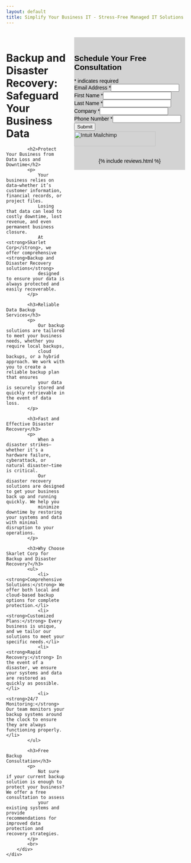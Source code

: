```yaml
---
layout: default
title: Simplify Your Business IT - Stress-Free Managed IT Solutions
---
```


<meta name="description" content="Skarlet Corp. Managed IT and Cyber Security Services in Dixie County Florida">

<br>
<div class="container">
<div style="display: flex; justify-content: space-between;">
    <!-- Left Column: Text Content  --> 
    <div style="flex: 3; padding-right: 20px; padding-left: 0px;">
     <div style="display: flex; justify-content: space-between;">
		<div style="width: 100%; padding-right: 20px;">
			<h1>Backup and Disaster Recovery: Safeguard Your Business Data</h1>
	
			<h2>Protect Your Business from Data Loss and Downtime</h2>
			<p>
				Your business relies on data—whether it’s customer information, financial records, or project files. 
				Losing that data can lead to costly downtime, lost revenue, and even permanent business closure. 
				At <strong>Skarlet Corp</strong>, we offer comprehensive <strong>Backup and Disaster Recovery solutions</strong> 
				designed to ensure your data is always protected and easily recoverable.
			</p>
	
			<h3>Reliable Data Backup Services</h3>
			<p>
				Our backup solutions are tailored to meet your business needs, whether you require local backups, 
				cloud backups, or a hybrid approach. We work with you to create a reliable backup plan that ensures 
				your data is securely stored and quickly retrievable in the event of data loss.
			</p>
	
			<h3>Fast and Effective Disaster Recovery</h3>
			<p>
				When a disaster strikes—whether it’s a hardware failure, cyberattack, or natural disaster—time is critical. 
				Our disaster recovery solutions are designed to get your business back up and running quickly. We help you 
				minimize downtime by restoring your systems and data with minimal disruption to your operations.
			</p>
	
			<h3>Why Choose Skarlet Corp for Backup and Disaster Recovery?</h3>
			<ul>
				<li><strong>Comprehensive Solutions:</strong> We offer both local and cloud-based backup options for complete protection.</li>
				<li><strong>Customized Plans:</strong> Every business is unique, and we tailor our solutions to meet your specific needs.</li>
				<li><strong>Rapid Recovery:</strong> In the event of a disaster, we ensure your systems and data are restored as quickly as possible.</li>
				<li><strong>24/7 Monitoring:</strong> Our team monitors your backup systems around the clock to ensure they are always functioning properly.</li>
			</ul>
	
			<h3>Free Backup Consultation</h3>
			<p>
				Not sure if your current backup solution is enough to protect your business? We offer a free consultation to assess 
				your existing systems and provide recommendations for improved data protection and recovery strategies.
			</p>
			<br>
		</div>
	</div>
</div>

<div id="mc_embed_shell">
      <link href="//cdn-images.mailchimp.com/embedcode/classic-061523.css" rel="stylesheet" type="text/css">
  <style type="text/css">
        #mc_embed_signup{background:lightgrey; color:Black; false;clear:left; font:14px Helvetica,Arial,sans-serif; width: 300px;}
        /* Add your own Mailchimp form style overrides in your site stylesheet or in this style block.
           We recommend moving this block and the preceding CSS link to the HEAD of your HTML file. */
</style>
<div id="mc_embed_signup">
    <form action="https://skarlet.us13.list-manage.com/subscribe/post?u=244988b289a2b9a2ca0e8a7a0&amp;id=b0614d89ab&amp;f_id=0043c2e1f0" method="post" id="mc-embedded-subscribe-form" name="mc-embedded-subscribe-form" class="validate" target="_self" novalidate="">
        <div id="mc_embed_signup_scroll"><br><h2>Schedule Your Free Consultation</h2>
            <div class="indicates-required"><span class="asterisk">*</span> indicates required</div>
            <div class="mc-field-group"><label for="mce-EMAIL">Email Address <span class="asterisk">*</span></label><input type="email" name="EMAIL" class="required email" id="mce-EMAIL" required="" value=""></div><div class="mc-field-group"><label for="mce-FNAME">First Name <span class="asterisk">*</span></label><input type="text" name="FNAME" class="required text" id="mce-FNAME" required="" value=""></div><div class="mc-field-group"><label for="mce-LNAME">Last Name <span class="asterisk">*</span></label><input type="text" name="LNAME" class="required text" id="mce-LNAME" required="" value=""></div><div class="mc-field-group"><label for="mce-COMPANY">Company <span class="asterisk">*</span></label><input type="text" name="COMPANY" class="required text" id="mce-COMPANY" required="" value=""></div><div class="mc-field-group"><label for="mce-PHONE">Phone Number <span class="asterisk">*</span></label><input type="text" name="PHONE" class="REQ_CSS" id="mce-PHONE" value=""></div>
<div hidden=""><input type="hidden" name="tags" value="190"></div>
        <div id="mce-responses" class="clear foot">
            <div class="response" id="mce-error-response" style="display: none;"></div>
            <div class="response" id="mce-success-response" style="display: none;"></div>
        </div>
    <div aria-hidden="true" style="position: absolute; left: -5000px;">
        /* real people should not fill this in and expect good things - do not remove this or risk form bot signups */
        <input type="text" name="b_244988b289a2b9a2ca0e8a7a0_b0614d89ab" tabindex="-1" value="">
    </div>
        <div class="optionalParent">
            <div class="clear foot">
                <input type="submit" name="Submit" id="mc-embedded-subscribe" class="button" value="Submit">
                <p style="margin: 0px auto;"><a href="http://eepurl.com/i1WqsU" title="Mailchimp - email marketing made easy and fun"><span style="display: inline-block; background-color: transparent; border-radius: 4px;"><img class="refferal_badge" src="https://digitalasset.intuit.com/render/content/dam/intuit/mc-fe/en_us/images/intuit-mc-rewards-text-dark.svg" alt="Intuit Mailchimp" style="width: 220px; height: 40px; display: flex; padding: 2px 0px; justify-content: center; align-items: center;"></span></a></p>
            </div>
        </div>
    </div>
</form>
<br>
<center>
{% include reviews.html %}
</center>
<br>
</div>
</div>
<br>

